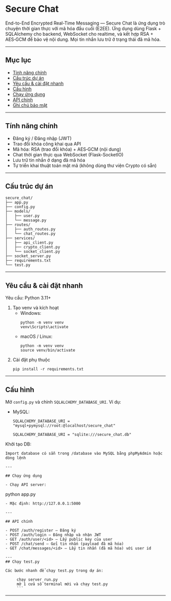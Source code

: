 # Secure Chat  
End-to-End Encrypted Real-Time Messaging — Secure Chat là ứng dụng trò chuyện thời gian thực với mã hóa đầu cuối (E2EE). Ứng dụng dùng Flask + SQLAlchemy cho backend, WebSocket cho realtime, và kết hợp RSA + AES‑GCM để bảo vệ nội dung. Mọi tin nhắn lưu trữ ở trạng thái đã mã hóa.

---

## Mục lục

- [Tính năng chính](#tính-năng-chính)  
- [Cấu trúc dự án](#cấu-trúc-dự-án)  
- [Yêu cầu & cài đặt nhanh](#yêu-cầu--cài-đặt-nhanh)  
- [Cấu hình](#cấu-hình)  
- [Chạy ứng dụng](#chạy-ứng-dụng)  
- [API chính](#api-chính)  
- [Ghi chú bảo mật](#ghi-chú-bảo-mật)

---

## Tính năng chính

- Đăng ký / Đăng nhập (JWT)
- Trao đổi khóa công khai qua API
- Mã hóa: RSA (trao đổi khóa) + AES‑GCM (nội dung)
- Chat thời gian thực qua WebSocket (Flask-SocketIO)
- Lưu trữ tin nhắn ở dạng đã mã hóa
- Tự triển khai thuật toán mật mã (không dùng thư viện Crypto có sẵn)

---

## Cấu trúc dự án

```
secure_chat/
├── app.py
├── config.py
├── models/
│   ├── user.py
│   └── message.py
├── routes/
│   ├── auth_routes.py
│   └── chat_routes.py
├── services/
│   ├── api_client.py
│   ├── crypto_client.py
│   └── socket_client.py
├── socket_server.py
├── requirements.txt
└── test.py
```

---

## Yêu cầu & cài đặt nhanh

Yêu cầu: Python 3.11+

1. Tạo venv và kích hoạt
    - Windows:
      ```
      python -m venv venv
      venv\Scripts\activate
      ```
    - macOS / Linux:
      ```
      python -m venv venv
      source venv/bin/activate
      ```
2. Cài đặt phụ thuộc
    ```
    pip install -r requirements.txt
    ```

---

## Cấu hình

Mở `config.py` và chỉnh `SQLALCHEMY_DATABASE_URI`. Ví dụ:

- MySQL:
  ```
  SQLALCHEMY_DATABASE_URI = "mysql+pymysql://root:@localhost/secure_chat"
  ```
  ```
  SQLALCHEMY_DATABASE_URI = "sqlite:///secure_chat.db"
  ```

Khởi tạo DB:
```
Import database có sẵn trong /database vào MySQL bằng phpMyAdmin hoặc dòng lệnh

---

## Chạy ứng dụng

- Chạy API server:
  ```
  python app.py
  ```
- Mặc định: http://127.0.0.1:5000

---

## API chính

- POST /auth/register — Đăng ký
- POST /auth/login — Đăng nhập và nhận JWT
- GET /auth/user/<id> — Lấy public key của user
- POST /chat/send — Gửi tin nhắn (payload đã mã hóa)
- GET /chat/messages/<id> — Lấy tin nhắn (đã mã hóa) với user id

---
## Chạy test.py

Các bước nhanh để chạy test.py trong dự án:

```
         chạy server run.py
         mở 1 cửa sổ terminal mới và chạy test.py
         ```
---


